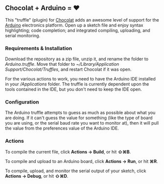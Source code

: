 ## Chocolat + Arduino = ♥ ##

This "truffle" (plugin) for [Chocolat](http://chocolatapp.com/) adds an awesome level of support for the [Arduino](http://arduino.cc/) electronics platform. Open up a sketch file and enjoy syntax highlighting; code completion; and integrated compiling, uploading, and serial monitoring.

### Requirements & Installation ###

Download the repository as a zip file, unzip it, and rename the folder to *Arduino.truffle*. Move that folder to *~/Library/Application Support/Chocolat/Truffles*, and restart Chocolat if it was open.

For the various actions to work, you need to have the Arduino IDE installed in your */Applications* folder. The truffle is currently dependent upon the tools contained in the IDE, but you don't need to keep the IDE open.

### Configuration ###

The Arduino truffle attempts to guess as much as possible about what you are doing. If it can't guess the value for something (like the type of board you are using, or the serial baud rate you want to monitor at), then it will pull the value from the preferences value of the Arduino IDE.

### Actions ###

To compile the current file, click **Actions → Build**, or hit **⇧⌘B**.

To compile and upload to an Arduino board, click **Actions → Run**, or hit **⌘R**.

To compile, upload, and monitor the serial output of your sketch, click **Actions → Debug**, or hit **⇧⌘D**.